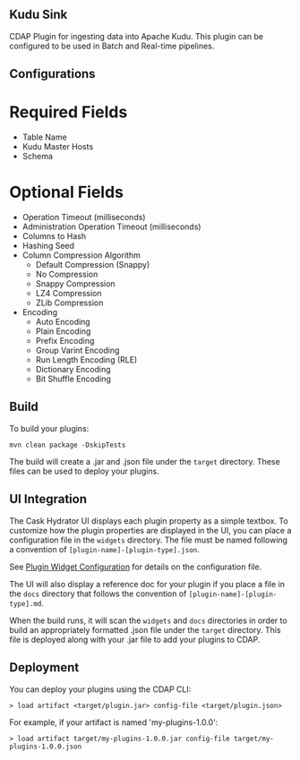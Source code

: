 Kudu Sink
---------

CDAP Plugin for ingesting data into Apache Kudu. This plugin can be configured to be used in Batch and Real-time pipelines. 

Configurations
---------------

Required Fields
================

* Table Name
* Kudu Master Hosts
* Schema

Optional Fields
================
* Operation Timeout (milliseconds)
* Administration Operation Timeout (milliseconds)
* Columns to Hash
* Hashing Seed
* Column Compression Algorithm
  * Default Compression (Snappy)
  * No Compression
  * Snappy Compression
  * LZ4 Compression
  * ZLib Compression
* Encoding
  * Auto Encoding
  * Plain Encoding
  * Prefix Encoding
  * Group Varint Encoding
  * Run Length Encoding (RLE)
  * Dictionary Encoding
  * Bit Shuffle Encoding


Build
-----
To build your plugins:

    mvn clean package -DskipTests

The build will create a .jar and .json file under the ``target`` directory.
These files can be used to deploy your plugins.

UI Integration
--------------
The Cask Hydrator UI displays each plugin property as a simple textbox. To customize how the plugin properties
are displayed in the UI, you can place a configuration file in the ``widgets`` directory.
The file must be named following a convention of ``[plugin-name]-[plugin-type].json``.

See [Plugin Widget Configuration](http://docs.cdap.io/cdap/current/en/hydrator-manual/developing-plugins/packaging-plugins.html#plugin-widget-json)
for details on the configuration file.

The UI will also display a reference doc for your plugin if you place a file in the ``docs`` directory
that follows the convention of ``[plugin-name]-[plugin-type].md``.

When the build runs, it will scan the ``widgets`` and ``docs`` directories in order to build an appropriately
formatted .json file under the ``target`` directory. This file is deployed along with your .jar file to add your
plugins to CDAP.

Deployment
----------
You can deploy your plugins using the CDAP CLI:

    > load artifact <target/plugin.jar> config-file <target/plugin.json>

For example, if your artifact is named 'my-plugins-1.0.0':

    > load artifact target/my-plugins-1.0.0.jar config-file target/my-plugins-1.0.0.json
